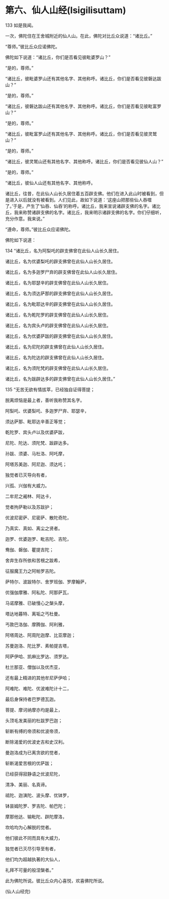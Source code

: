 # 第六、仙人山经(Isigilisuttam)

133 如是我闻。

一次，佛陀住在王舍城附近的仙人山。在此，佛陀对比丘众说道：“诸比丘。”

“尊师。”彼比丘众应诺佛陀。

佛陀如下说道：“诸比丘，你们是否看见彼毗婆罗山？”

“是的，尊师。”

“诸比丘，彼毗婆罗山还有其他名字、其他称呼。诸比丘，你们是否看见彼磐达跋山？”

“是的，尊师。”

“诸比丘，彼磐达跋山还有其他名字、其他称呼。诸比丘，你们是否看见彼毗富罗山？”

“是的，尊师。”

“诸比丘，彼毗富罗山还有其他名字、其他称呼。诸比丘，你们是否看见彼灵鹫山？”

“是的，尊师。”

“诸比丘，彼灵鹫山还有其他名字、其他称呼。诸比丘，你们是否看见彼仙人山？”

“是的，尊师。”

“诸比丘，彼仙人山还有其他名字、其他称呼。

诸比丘，往昔，在此仙人山长久居住着五百辟支佛。他们在进入此山时被看到，但是进入以后就没有被看到。人们见此，故如下说道：‘这座山把那些仙人吞噬了。’于是，产生了‘仙吞、仙吞’的称呼。诸比丘，我来宣说诸辟支佛的名字。诸比丘，我来称赞诸辟支佛的名字。诸比丘，我来明示诸辟支佛的名字。你们仔细听，充分作意。我来说。”

“遵命，尊师。”彼比丘众应诺佛陀。

佛陀如下说道：

134 “诸比丘，名为阿梨吒的辟支佛曾在此仙人山长久居住。

诸比丘，名为优婆梨吒的辟支佛曾在此仙人山长久居住。

诸比丘，名为多迦罗尸弃的辟支佛曾在此仙人山长久居住。

诸比丘，名为耶瑟辛的辟支佛曾在此仙人山长久居住。

诸比丘，名为须达萨那的辟支佛曾在此仙人山长久居住。

诸比丘，名为毗耶达辛的辟支佛曾在此仙人山长久居住。

诸比丘，名为乾陀罗的辟支佛曾在此仙人山长久居住。

诸比丘，名为宾头卢的辟支佛曾在此仙人山长久居住。

诸比丘，名为优婆萨跋的辟支佛曾在此仙人山长久居住。

诸比丘，名为尼陀的辟支佛曾在此仙人山长久居住。

诸比丘，名为陀达的辟支佛曾在此仙人山长久居住。

诸比丘，名为须陀梵的辟支佛曾在此仙人山长久居住。

诸比丘，名为跋辟达多的辟支佛曾在此仙人山长久居住。”

135 “无苦无欲有情拔萃，已经独自证得菩提；

脱离烦恼是最上者，善听我称赞其名字。

阿梨吒、优婆梨吒、多迦罗尸弃、耶瑟辛，

须达萨那、毗耶达辛善正等觉；

乾陀罗、宾头卢以及优婆萨跋，

尼陀、陀达、须陀梵、跋辟达多。

孙跋、须婆、马杜洛、阿吒摩，

阿塔苏美迦、阿尼迦、须达吒；

独觉者已灭导向有者，

兴孤、兴伽有大威力。

二牟尼之阇林、阿达卡，

觉者拘萨勒以及苏跋护；

优波尼密萨、尼密萨、散陀奇陀，

乃真实、真如、离尘之贤者。

迦罗、优婆迦罗、毗吉陀、吉陀，

鸯伽、磐伽、瞿提吉陀；

舍弃生存所依和苦根之跋希，

征服魔王力之阿帕罗吉陀。

萨特尔、波跋特尔、舍罗班伽、罗摩翰萨，

优强伽摩雅、阿私陀、阿那萨瓦，

马诺摩雅、已破慢心之槃头摩，

塔达地暮特、离垢之丐杜曼。

丐敦巴洛伽、摩腾伽、阿利雅，

阿塔周达、阿周陀迦摩、比亚摩迦；

苏曼迦洛、陀比罗、素帕提吉塔，

阿萨伊哈、凯麻比罗达、须罗达。

杜兰那亚、僧伽以及优杰亚，

还有最上精进的其他牟尼萨伊哈；

阿难陀、难陀、优波难陀计十二，

最后身保持者巴罗德瓦迦。

菩提、摩诃纳摩亦均是最上，

头顶毛发美丽的杜跋罗巴迦；

斩断有缚的帝须和优波帝须，

断除渴爱的优波史吉和史汉利。

曼迦洛成为已离贪欲的觉者，

斩断渴爱苦根的优萨跋；

已经获得寂静语之优波尼陀，

清净、美丽、名真谛。

祗陀、迦演陀、波头摩、优钵罗，

钵昙姆陀罗、罗吉陀、帕巴陀；

摩那他达、输毗陀、辟陀摩洛，

坎哈均为心解脱的觉者。

他们彼此不同而具有大威力，

独觉者已灭尽引导至有者，

他们均为超越执著的大仙人，

礼拜不可量的般涅槃者。”

此为佛陀所说。彼比丘众内心喜悦，欢喜佛陀所说。

(仙人山经完)
